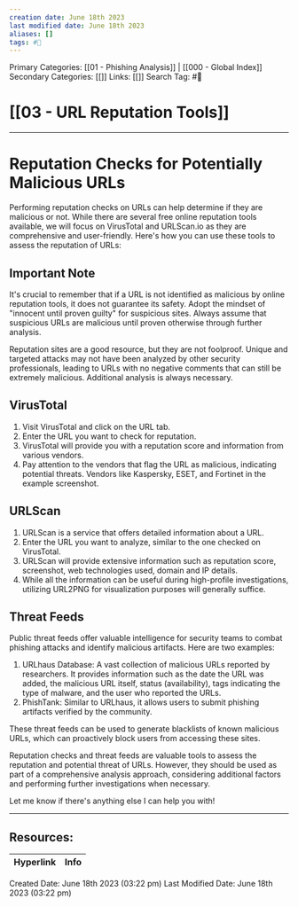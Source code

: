 ```yaml
---
creation date: June 18th 2023
last modified date: June 18th 2023
aliases: []
tags: #📖
---
```


Primary Categories: [[01 - Phishing Analysis]] | [[000 - Global Index]] 
Secondary Categories: [[]] 
Links: [[]] 
Search Tag: #📖  

# [[03 - URL Reputation Tools]]  
---

# Reputation Checks for Potentially Malicious URLs

Performing reputation checks on URLs can help determine if they are malicious or not. While there are several free online reputation tools available, we will focus on VirusTotal and URLScan.io as they are comprehensive and user-friendly. Here's how you can use these tools to assess the reputation of URLs:

## Important Note
It's crucial to remember that if a URL is not identified as malicious by online reputation tools, it does not guarantee its safety. Adopt the mindset of "innocent until proven guilty" for suspicious sites. Always assume that suspicious URLs are malicious until proven otherwise through further analysis.

Reputation sites are a good resource, but they are not foolproof. Unique and targeted attacks may not have been analyzed by other security professionals, leading to URLs with no negative comments that can still be extremely malicious. Additional analysis is always necessary.

## VirusTotal

1. Visit VirusTotal and click on the URL tab.
2. Enter the URL you want to check for reputation.
3. VirusTotal will provide you with a reputation score and information from various vendors.
4. Pay attention to the vendors that flag the URL as malicious, indicating potential threats. Vendors like Kaspersky, ESET, and Fortinet in the example screenshot.

## URLScan

1. URLScan is a service that offers detailed information about a URL.
2. Enter the URL you want to analyze, similar to the one checked on VirusTotal.
3. URLScan will provide extensive information such as reputation score, screenshot, web technologies used, domain and IP details.
4. While all the information can be useful during high-profile investigations, utilizing URL2PNG for visualization purposes will generally suffice.

## Threat Feeds

Public threat feeds offer valuable intelligence for security teams to combat phishing attacks and identify malicious artifacts. Here are two examples:

1. URLhaus Database: A vast collection of malicious URLs reported by researchers. It provides information such as the date the URL was added, the malicious URL itself, status (availability), tags indicating the type of malware, and the user who reported the URLs.
2. PhishTank: Similar to URLhaus, it allows users to submit phishing artifacts verified by the community.

These threat feeds can be used to generate blacklists of known malicious URLs, which can proactively block users from accessing these sites.

Reputation checks and threat feeds are valuable tools to assess the reputation and potential threat of URLs. However, they should be used as part of a comprehensive analysis approach, considering additional factors and performing further investigations when necessary.

Let me know if there's anything else I can help you with!



___

## Resources:

| Hyperlink | Info |
| --------- | ---- |


Created Date: June 18th 2023 (03:22 pm) 
Last Modified Date: June 18th 2023 (03:22 pm)
